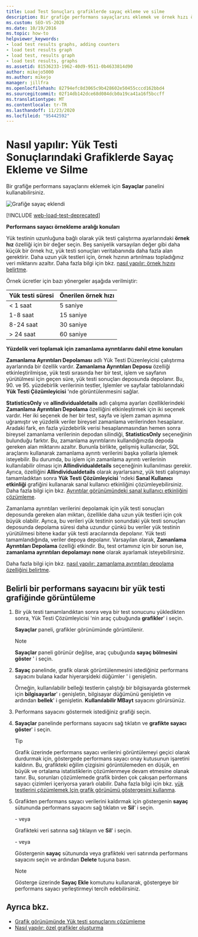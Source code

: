 ```yaml
---
title: Load Test Sonuçları grafiklerde sayaç ekleme ve silme
description: Bir grafiğe performans sayaçlarını eklemek ve örnek hızı özelliği hakkında bilgi edinmek için sayaçlar panelini kullanmayı öğrenin.
ms.custom: SEO-VS-2020
ms.date: 10/19/2016
ms.topic: how-to
helpviewer_keywords:
- load test results graphs, adding counters
- load test results graph
- load test, results graph
- load test results, graphs
ms.assetid: 81536233-1962-40d9-9511-0b4633814d90
author: mikejo5000
ms.author: mikejo
manager: jillfra
ms.openlocfilehash: 82794efc8d3065c9b428602e50455cccd162bbd4
ms.sourcegitcommit: 02f14db142dce68d084dcb0a19ca41a16f5bccff
ms.translationtype: MT
ms.contentlocale: tr-TR
ms.lasthandoff: 11/23/2020
ms.locfileid: "95442592"
---
```

# <a name="how-to-add-and-delete-counters-on-graphs-in-load-test-results"></a>Nasıl yapılır: Yük Testi Sonuçlarındaki Grafiklerde Sayaç Ekleme ve Silme

Bir grafiğe performans sayaçlarını eklemek için **Sayaçlar** panelini kullanabilirsiniz.

![Grafiğe sayaç eklendi](../test/media/ltest_selectcounter.png)

[!INCLUDE [web-load-test-deprecated](includes/web-load-test-deprecated.md)]

**Performans sayacı örnekleme aralığı konuları**

Yük testinin uzunluğuna bağlı olarak yük testi çalıştırma ayarlarındaki **örnek hız** özelliği için bir değer seçin. Beş saniyelik varsayılan değer gibi daha küçük bir örnek hız, yük testi sonuçları veritabanında daha fazla alan gerektirir. Daha uzun yük testleri için, örnek hızının artırılması topladığınız veri miktarını azaltır. Daha fazla bilgi için bkz. [nasıl yapılır: örnek hızını belirtme](../test/how-to-specify-the-sample-rate-for-a-load-test.md).

Örnek ücretler için bazı yönergeler aşağıda verilmiştir:

|Yük testi süresi|Önerilen örnek hızı|
|-|-----------------------------|
|\< 1 saat|5 saniye|
|1-8 saat|15 saniye|
|8-24 saat|30 saniye|
|> 24 saat|60 saniye|

**Yüzdelik veri toplamak için zamanlama ayrıntılarını dahil etme konuları**

**Zamanlama Ayrıntıları Depolaması** adlı Yük Testi Düzenleyicisi çalıştırma ayarlarında bir özellik vardır. **Zamanlama Ayrıntıları Deposu** özelliği etkinleştirilmişse, yük testi sırasında her bir test, işlem ve sayfanın yürütülmesi için geçen süre, yük testi sonuçları deposunda depolanır. Bu, 90. ve 95. yüzdebirlik verilerinin testler, Işlemler ve sayfalar tablolarındaki **Yük Testi Çözümleyicisi** 'nde görüntülenmesini sağlar.

**StatisticsOnly** ve **allindividualdetails** adlı çalışma ayarları özelliklerindeki **Zamanlama Ayrıntıları Depolama** özelliğini etkinleştirmek için iki seçenek vardır. Her iki seçenek de her bir test, sayfa ve işlem zaman aşımına uğramıştır ve yüzdelik veriler bireysel zamanlama verilerinden hesaplanır. Aradaki fark, en fazla yüzdebirlik verisi hesaplanmasından hemen sonra bireysel zamanlama verilerinin depodan silindiği, **StatisticsOnly** seçeneğinin bulunduğu farktır. Bu, zamanlama ayrıntılarını kullandığınızda depoda gereken alan miktarını azaltır. Bununla birlikte, gelişmiş kullanıcılar, SQL araçlarını kullanarak zamanlama ayrıntı verilerini başka yollarla işlemek isteyebilir. Bu durumda, bu işlem için zamanlama ayrıntı verilerinin kullanılabilir olması için **Allindividualdetails** seçeneğinin kullanılması gerekir. Ayrıca, özelliğini **Allindividualdetails** olarak ayarlarsanız, yük testi çalışmayı tamamladıktan sonra **Yük Testi Çözümleyicisi** 'ndeki **Sanal Kullanıcı etkinliği** grafiğini kullanarak sanal kullanıcı etkinliğini çözümleyebilirsiniz. Daha fazla bilgi için bkz. [Ayrıntılar görünümündeki sanal kullanıcı etkinliğini çözümleme](../test/analyze-load-test-virtual-user-activity-in-the-details-view.md).

Zamanlama ayrıntıları verilerini depolamak için yük testi sonuçları deposunda gereken alan miktarı, özellikle daha uzun yük testleri için çok büyük olabilir. Ayrıca, bu verileri yük testinin sonundaki yük testi sonuçları deposunda depolama süresi daha uzundur çünkü bu veriler yük testinin yürütülmesi bitene kadar yük testi aracılarında depolanır. Yük testi tamamlandığında, veriler depoya depolanır. Varsayılan olarak, **Zamanlama Ayrıntıları Depolama** özelliği etkindir. Bu, test ortamınız için bir sorun ise, **zamanlama ayrıntıları depolamayı** **none** olarak ayarlamak isteyebilirsiniz.

Daha fazla bilgi için bkz. [nasıl yapılır: zamanlama ayrıntıları depolama özelliğini belirtme](../test/how-to-specify-the-timing-details-storage-property-for-a-load-test.md).

## <a name="to-display-a-particular-performance-counter-on-a-load-test-graph"></a>Belirli bir performans sayacını bir yük testi grafiğinde görüntüleme

1. Bir yük testi tamamlandıktan sonra veya bir test sonucunu yükledikten sonra, Yük Testi Çözümleyicisi 'nin araç çubuğunda **grafikler**' i seçin.

     **Sayaçlar** paneli, grafikler görünümünde görüntülenir.

    > [!NOTE]
    > **Sayaçlar** paneli görünür değilse, araç çubuğunda **sayaç bölmesini göster** ' i seçin.

2. **Sayaç** panelinde, grafik olarak görüntülenmesini istediğiniz performans sayacını bulana kadar hiyerarşideki düğümler ' i genişletin.

     Örneğin, kullanılabilir belleği testlerin çalıştığı bir bilgisayarda göstermek için **bilgisayarlar**' ı genişletin, bilgisayar düğümünü genişletin ve ardından **bellek**' i genişletin. **Kullanılabilir MBayt** sayacını görürsünüz.

3. Performans sayacını göstermek istediğiniz grafiği seçin.

4. **Sayaçlar** panelinde performans sayacını sağ tıklatın ve **grafikte sayacı göster**' i seçin.

    > [!TIP]
    > Grafik üzerinde performans sayacı verilerini görüntülemeyi geçici olarak durdurmak için, göstergede performans sayacı onay kutusunun işaretini kaldırın. Bu, grafikteki eğilim çizgisini görüntülemeden en düşük, en büyük ve ortalama istatistiklerin çözümlenmeye devam etmesine olanak tanır. Bu, sorunları çözümlemede grafik birden çok çakışan performans sayacı çizimleri içeriyorsa yararlı olabilir. Daha fazla bilgi için bkz. [yük testlerini çözümlemek Için grafik görünümü göstergesini kullanma](../test/use-the-graphs-view-legend-to-analyze-load-tests.md).

5. Grafikten performans sayacı verilerini kaldırmak için göstergenin **sayaç** sütununda performans sayacını sağ tıklatın ve **Sil**' i seçin.

     \- veya

     Grafikteki veri satırına sağ tıklayın ve **Sil**' i seçin.

     \- veya

     Göstergenin **sayaç** sütununda veya grafikteki veri satırında performans sayacını seçin ve ardından **Delete** tuşuna basın.

    > [!NOTE]
    > Gösterge üzerinde **Sayaç Ekle** komutunu kullanarak, göstergeye bir performans sayacı yerleştirmeyi tercih edebilirsiniz.

## <a name="see-also"></a>Ayrıca bkz.

- [Grafik görünümünde Yük testi sonuçlarını çözümleme](../test/analyze-load-test-results-in-the-graphs-view.md)
- [Nasıl yapılır: özel grafikler oluşturma](../test/how-to-create-custom-graphs-in-load-test-results.md)
